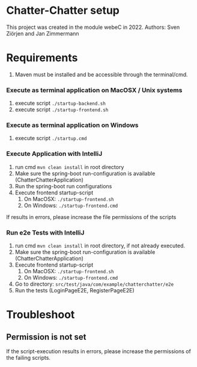 # Chatter-Chatter setup

This project was created in the module webeC in 2022. Authors: Sven Ziörjen and Jan Zimmermann

# Requirements

1. Maven must be installed and be accessible through the terminal/cmd.

### Execute as terminal application on MacOSX / Unix systems

1. execute script ```./startup-backend.sh```
2. execute script ```./startup-frontend.sh```

### Execute as terminal application on Windows

1. execute script ```./startup.cmd```

### Execute Application with IntelliJ

1. run cmd ```mvn clean install``` in root directory
2. Make sure the spring-boot run-configuration is available (ChatterChatterApplication)
3. Run the spring-boot run configurations
4. Execute frontend startup-script
    1. On MacOSX: ```./startup-frontend.sh```
    2. On Windows: ```./startup-frontend.cmd```

If results in errors, please increase the file permissions of the scripts

### Run e2e Tests with IntelliJ

1. run cmd ```mvn clean install``` in root directory, if not already executed.
2. Make sure the spring-boot run-configuration is available (ChatterChatterApplication)
3. Execute frontend startup-script
    1. On MacOSX: ```./startup-frontend.sh```
    2. On Windows: ```./startup-frontend.cmd```
4. Go to directory: ```src/test/java/com/example/chatterchatter/e2e```
5. Run the tests (LoginPageE2E, RegisterPageE2E)

# Troubleshoot

## Permission is not set

If the script-execution results in errors, please increase the permissions of the failing scripts.



